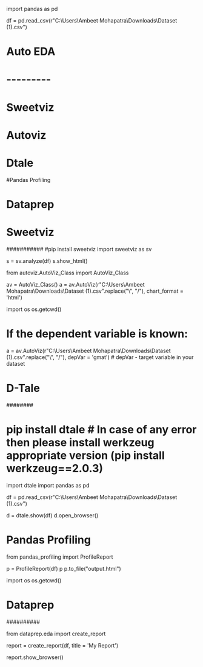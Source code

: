 
import pandas as pd

df = pd.read_csv(r"C:\Users\Ambeet Mohapatra\Downloads\Dataset  (1).csv")

# Auto EDA
# ---------
# Sweetviz
# Autoviz
# Dtale
#Pandas Profiling
# Dataprep


# Sweetviz
###########
#pip install sweetviz
import sweetviz as sv

s = sv.analyze(df)
s.show_html()

from autoviz.AutoViz_Class import AutoViz_Class

av = AutoViz_Class()
a = av.AutoViz(r"C:\Users\Ambeet Mohapatra\Downloads\Dataset  (1).csv".replace("\\", "/"), chart_format = 'html')

import os
os.getcwd()

# If the dependent variable is known:
a = av.AutoViz(r"C:\Users\Ambeet Mohapatra\Downloads\Dataset  (1).csv".replace("\\", "/"), depVar = 'gmat') # depVar - target variable in your dataset



# D-Tale
########

# pip install dtale   # In case of any error then please install werkzeug appropriate version (pip install werkzeug==2.0.3)
import dtale
import pandas as pd

df = pd.read_csv(r"C:\Users\Ambeet Mohapatra\Downloads\Dataset  (1).csv")

d = dtale.show(df)
d.open_browser()


# Pandas Profiling


from pandas_profiling import ProfileReport 

p = ProfileReport(df)
p
p.to_file("output.html")

import os
os.getcwd()

# Dataprep
##########

from  dataprep.eda import create_report

report = create_report(df, title = 'My Report')


report.show_browser()





